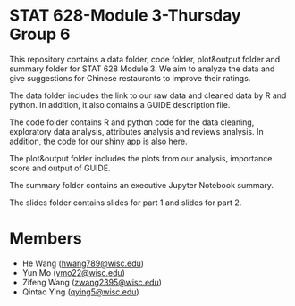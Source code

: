 # STAT 628-Module 3-Thursday Group 6

This repository contains a data folder, code folder, plot&output folder and summary folder for STAT 628 Module 3. We aim to analyze the data and give suggestions for Chinese restaurants to improve their ratings.

The data folder includes the link to our raw data and cleaned data by R and python. In addition, it also contains a GUIDE description file.

The code folder contains R and python code for the data cleaning, exploratory data analysis, attributes analysis and reviews analysis. In addition, the code for our shiny app is also here.

The plot&output folder includes the plots from our analysis, importance score and output of GUIDE.

The summary folder contains an executive Jupyter Notebook summary.

The slides folder contains slides for part 1 and slides for part 2.


# Members

* He Wang (hwang789@wisc.edu)
* Yun Mo (ymo22@wisc.edu)
* Zifeng Wang (zwang2395@wisc.edu)
* Qintao Ying (qying5@wisc.edu)
